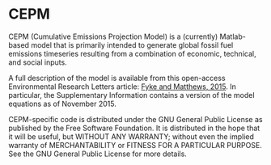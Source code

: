 # CEPM

CEPM (Cumulative Emissions Projection Model) is a (currently) Matlab-based model that is primarily intended to generate global fossil fuel emissions timeseries resulting from a combination of economic, technical, and social inputs.

A full description of the model is available from this open-access Environmental Research Letters article: [Fyke and Matthews, 2015](http://iopscience.iop.org/article/10.1088/1748-9326/10/11/115007/meta).  In particular, the Supplementary Information contains a version of the model equations as of November 2015.

CEPM-specific code is distributed under the GNU General Public License as published by the Free Software Foundation.  It is distributed in the hope that it will be useful, but WITHOUT ANY WARRANTY; without even the implied warranty of MERCHANTABILITY or FITNESS FOR A PARTICULAR PURPOSE.  See the GNU General Public License for more details.
